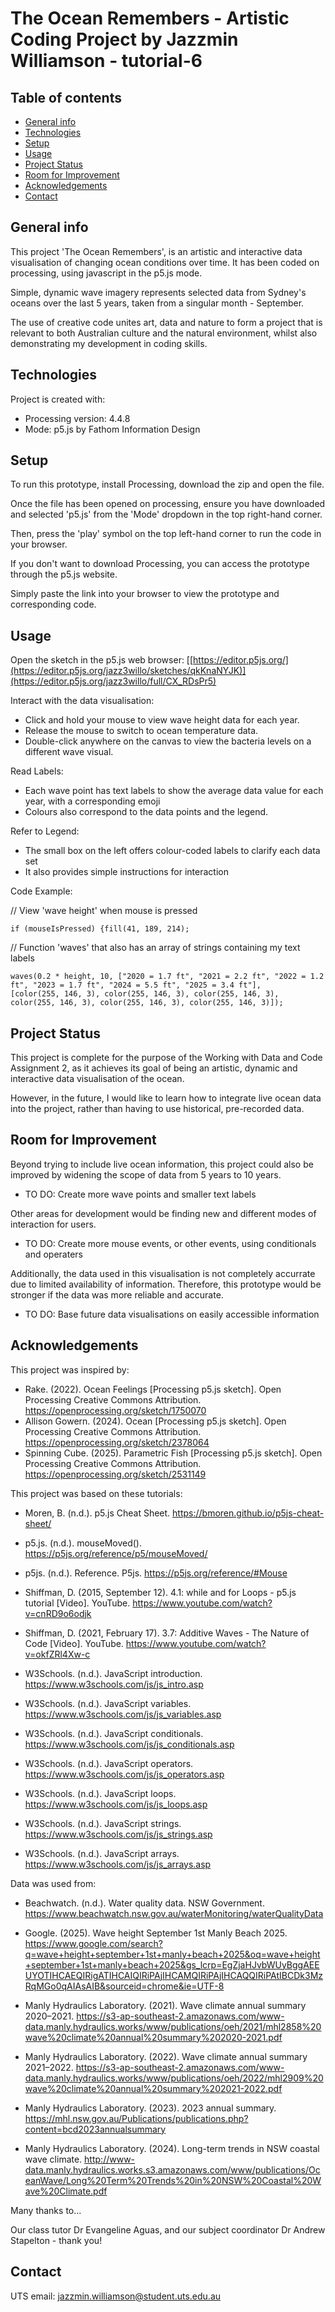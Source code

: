 # The Ocean Remembers - Artistic Coding Project by Jazzmin Williamson - tutorial-6

## Table of contents
* [General info](#general-info)
* [Technologies](#technologies)
* [Setup](#setup)
* [Usage](#usage) 
* [Project Status](#project-status)
* [Room for Improvement](#room-for-improvement)
* [Acknowledgements](#acknowledgements)
* [Contact](#contact)

## General info

This project 'The Ocean Remembers', is an artistic and interactive data visualisation of changing ocean conditions over time. It has been coded on processing, using javascript in the p5.js mode.

Simple, dynamic wave imagery represents selected data from Sydney's oceans over the last 5 years, taken from a singular month - September.

The use of creative code unites art, data and nature to form a project that is relevant to both Australian culture and the natural environment, whilst also demonstrating my development in coding skills. 

## Technologies

Project is created with:
* Processing version: 4.4.8
* Mode: p5.js by Fathom Information Design

## Setup

To run this prototype, install Processing, download the zip and open the file.

Once the file has been opened on processing, ensure you have downloaded and selected 'p5.js' from the 'Mode' dropdown in the top right-hand corner.

Then, press the 'play' symbol on the top left-hand corner to run the code in your browser.

If you don't want to download Processing, you can access the prototype through the p5.js website. 

Simply paste the link into your browser to view the prototype and corresponding code.

## Usage

Open the sketch in the p5.js web browser: [[[https://editor.p5js.org/](https://editor.p5js.org/jazz3willo/sketches/qkKnaNYJK)](https://editor.p5js.org/jazz3willo/full/CX_RDsPr5)
](https://editor.p5js.org/jazz3willo/sketches/CX_RDsPr5)

Interact with the data visualisation:
- Click and hold your mouse to view wave height data for each year.
- Release the mouse to switch to ocean temperature data.
- Double-click anywhere on the canvas to view the bacteria levels on a different wave visual.

Read Labels:
- Each wave point has text labels to show the average data value for each year, with a corresponding emoji 
- Colours also correspond to the data points and the legend.

Refer to Legend:
- The small box on the left offers colour-coded labels to clarify each data set
- It also provides simple instructions for interaction
  
Code Example:

// View 'wave height' when mouse is pressed

	if (mouseIsPressed) {fill(41, 189, 214);
    
// Function 'waves' that also has an array of strings containing my text labels
 
	waves(0.2 * height, 10, ["2020 = 1.7 ft", "2021 = 2.2 ft", "2022 = 1.2 ft", "2023 = 1.7 ft", "2024 = 5.5 ft", "2025 = 3.4 ft"],
	[color(255, 146, 3), color(255, 146, 3), color(255, 146, 3), color(255, 146, 3), color(255, 146, 3), color(255, 146, 3)]);

## Project Status

This project is complete for the purpose of the Working with Data and Code Assignment 2, as it achieves its goal of being an artistic, dynamic and interactive data visualisation of the ocean. 

However, in the future, I would like to learn how to integrate live ocean data into the project, rather than having to use historical, pre-recorded data.

## Room for Improvement

Beyond trying to include live ocean information, this project could also be improved by widening the scope of data from 5 years to 10 years. 

- TO DO: Create more wave points and smaller text labels

Other areas for development would be finding new and different modes of interaction for users. 

- TO DO: Create more mouse events, or other events, using conditionals and operaters

Additionally, the data used in this visualisation is not completely accurrate due to limited availability of information. Therefore, this prototype would be stronger if the data was more reliable and accurate. 

- TO DO: Base future data visualisations on easily accessible information

## Acknowledgements

This project was inspired by:

- Rake. (2022). Ocean Feelings [Processing p5.js sketch]. Open Processing Creative Commons Attribution. https://openprocessing.org/sketch/1750070
- Allison Gowern. (2024). Ocean [Processing p5.js sketch]. Open Processing Creative Commons Attribution. https://openprocessing.org/sketch/2378064
- Spinning Cube. (2025). Parametric Fish [Processing p5.js sketch]. Open Processing Creative Commons Attribution. https://openprocessing.org/sketch/2531149

This project was based on these tutorials:


- Moren, B. (n.d.). p5.js Cheat Sheet. https://bmoren.github.io/p5js-cheat-sheet/

- p5.js. (n.d.). mouseMoved(). https://p5js.org/reference/p5/mouseMoved/

- p5js. (n.d.). Reference. P5js. https://p5js.org/reference/#Mouse

- Shiffman, D. (2015, September 12). 4.1: while and for Loops - p5.js tutorial [Video]. YouTube. https://www.youtube.com/watch?v=cnRD9o6odjk

- Shiffman, D. (2021, February 17). 3.7: Additive Waves - The Nature of Code [Video]. YouTube. https://www.youtube.com/watch?v=okfZRl4Xw-c

- W3Schools. (n.d.). JavaScript introduction. https://www.w3schools.com/js/js_intro.asp

- W3Schools. (n.d.). JavaScript variables. https://www.w3schools.com/js/js_variables.asp

- W3Schools. (n.d.). JavaScript conditionals. https://www.w3schools.com/js/js_conditionals.asp

- W3Schools. (n.d.). JavaScript operators. https://www.w3schools.com/js/js_operators.asp

- W3Schools. (n.d.). JavaScript loops. https://www.w3schools.com/js/js_loops.asp

- W3Schools. (n.d.). JavaScript strings. https://www.w3schools.com/js/js_strings.asp

- W3Schools. (n.d.). JavaScript arrays. https://www.w3schools.com/js/js_arrays.asp


Data was used from:

- Beachwatch. (n.d.). Water quality data. NSW Government. https://www.beachwatch.nsw.gov.au/waterMonitoring/waterQualityData

- Google. (2025). Wave height September 1st Manly Beach 2025. https://www.google.com/search?q=wave+height+september+1st+manly+beach+2025&oq=wave+height+september+1st+manly+beach+2025&gs_lcrp=EgZjaHJvbWUyBggAEEUYOTIHCAEQIRigATIHCAIQIRiPAjIHCAMQIRiPAjIHCAQQIRiPAtIBCDk3MzRqMGo0qAIAsAIB&sourceid=chrome&ie=UTF-8

- Manly Hydraulics Laboratory. (2021). Wave climate annual summary 2020–2021. https://s3-ap-southeast-2.amazonaws.com/www-data.manly.hydraulics.works/www/publications/oeh/2021/mhl2858%20wave%20climate%20annual%20summary%202020-2021.pdf

- Manly Hydraulics Laboratory. (2022). Wave climate annual summary 2021–2022. https://s3-ap-southeast-2.amazonaws.com/www-data.manly.hydraulics.works/www/publications/oeh/2022/mhl2909%20wave%20climate%20annual%20summary%202021-2022.pdf

- Manly Hydraulics Laboratory. (2023). 2023 annual summary. https://mhl.nsw.gov.au/Publications/publications.php?content=bcd2023annualsummary

- Manly Hydraulics Laboratory. (2024). Long-term trends in NSW coastal wave climate. http://www-data.manly.hydraulics.works.s3.amazonaws.com/www/publications/OceanWave/Long%20Term%20Trends%20in%20NSW%20Coastal%20Wave%20Climate.pdf

Many thanks to...

Our class tutor Dr Evangeline Aguas, and our subject coordinator Dr Andrew Stapelton - thank you!

## Contact

UTS email: jazzmin.williamson@student.uts.edu.au
